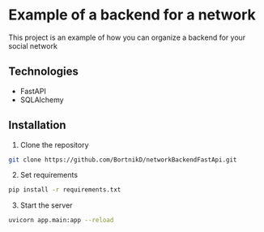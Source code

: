 # Example of a backend for a network
This project is an example of how you can organize a backend for your social network

## Technologies
- FastAPI
- SQLAlchemy


## Installation 
1. Clone the repository
```bash
git clone https://github.com/BortnikD/networkBackendFastApi.git
```

2. Set requirements
```bash
pip install -r requirements.txt
```

3. Start the server
```bash
uvicorn app.main:app --reload
```